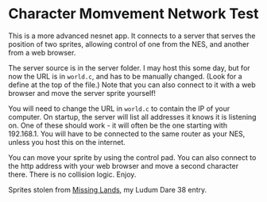 # Character Momvement Network Test

This is a more advanced nesnet app. It connects to a server that serves the position of two sprites, 
allowing control of one from the NES, and another from a web browser.

The server source is in the server folder. I may host this some day, but for now the URL is in `world.c`, and 
has to be manually changed. (Look for a define at the top of the file.) Note that you can also connect to it
with a web browser and move the server sprite yourself!

You will need to change the URL in `world.c` to contain the IP of your computer. On startup, the server will 
list all addresses it knows it is listening on. One of these should work - it will often be the one starting 
with 192.168.1. You will have to be connected to the same router as your NES, unless you host this on the
internet.

You can move your sprite by using the control pad. You can also connect to the http address with your web
browser and move a second character there. There is no collision logic. Enjoy.

Sprites stolen from [Missing Lands](http://cpprograms.net/classic-gaming/missing-lands/), 
my Ludum Dare 38 entry.
